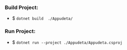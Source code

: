 ### Build Project: 
- $ `dotnet build  ./Appudeta/`

### Run Project: 
- $ `dotnet run --project ./Appudeta/Appudeta.csproj`
